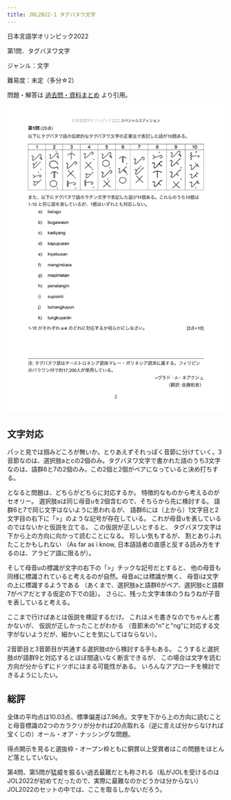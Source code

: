 ```yaml
---
title: JOL2022-1 タグバヌワ文字
---
```


日本言語学オリンピック2022

第1問．タグバヌワ文字

ジャンル：文字

難易度：未定（多分☆2）

問題・解答は
[過去問・資料まとめ](https://iolingjapan.org/preparation/)
より引用。

![image](./problem.jpg)

## 文字対応

パッと見では掴みどころが無いか。とりあえずそれっぽく音節に分けていく。3音節なのは、選択肢aとcの2個のみ。タグバヌワ文字で書かれた語のうち3文字なのは、語群6と7の2個のみ。この2個と2個がペアになっていると決め打ちする。

となると問題は、どちらがどちらに対応するか。
特徴的なものから考えるのがセオリー。
選択肢aは同じ母音uを2個含むので、そちらから先に検討する。
語群6と7で同じ文字はないように思われるが、
語群6には（上から）1文字目と2文字目の右下に「>」のような記号が存在している。
これが母音uを表しているのではないかと仮説を立てる。
この仮説が正しいとすると、
タグバヌワ文字は下から上の方向に向かって読むことになる。
珍しい気もするが、
割とありふれたことかもしれない
（As far as i know, 日本語話者の直感と反する読み方をするのは、アラビア語に限るが）。

そして母音uの標識が文字の右下の「>」チックな記号だとすると、
他の母音も同様に標識されていると考えるのが自然。母音aには標識が無く、
母音iは文字の上に標識するようである
（あくまで、選択肢aと語群6がペア、選択肢cと語群7がペアだとする仮定の下での話）。
さらに、残った文字本体のうねうねが子音を表していると考える。

ここまで行けばあとは仮説を検証するだけ。
これはメモ書きなのでちゃんと書かないが、
仮説が正しかったことがわかる
（音節末の"n"と"ng"に対応する文字がないようだが、細かいことを気にしてはならない）。

2音節目と3音節目が共通する選択肢dから検討する手もある。
こうすると選択肢dが語群9と対応するとほぼ間違いなく断言できるが、
この場合は文字を読む方向が分からずにドツボにはまる可能性がある。
いろんなアプローチを検討できるようにしたい。

## 総評

全体の平均点は10.03点、標準偏差は7.96点。文字を下から上の方向に読むことと母音標識の2つのカラクリが分かれば20点取れる（逆に言えば分からなければ宝くじの）オール・オア・ナッシングな問題。

得点開示を見ると選抜枠・オープン枠ともに銅賞以上受賞者はこの問題をほとんど落としていない。

第4問、第5問が猛威を振るい過去最難だとも称される（私がJOLを受けるのはJOL2022が初めてだったので、実際に最難なのかどうかは分からない）JOL2022のセットの中では、ここを取るしかないだろう。
